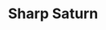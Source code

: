 ---
title: "Sharp Saturn"
type: Planet
tags: [saturn]
description: "My first sharp image of Saturn."
image: assets/images/gallery/saturn-sharp/thumb.jpg
telescope: Celestron EdgeHD 9.25
length: "5875mm"
aperture: "235mm"
folder: saturn-sharp
group: "Saturn"
exposure: 0.002s
lights: 1500
sessions: 1
firstCapture: 2022-07-13 
lastCapture:
noannotations: true
---